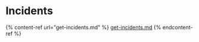# Incidents

{% content-ref url="get-incidents.md" %}
[get-incidents.md](get-incidents.md)
{% endcontent-ref %}
